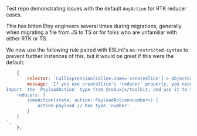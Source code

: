 Test repo demonstrating issues with the default `AnyAction` for RTK reducer cases.

This has bitten Etsy engineers several times during migrations, generally when migrating a file from JS to TS or for folks who are unfamiliar with either RTK or TS.

We now use the following rule paired with ESLint's `no-restricted-syntax` to prevent further instances of this, but it would be great if this were the default:

```js
    {
        selector: `CallExpression[callee.name='createSlice'] > ObjectExpression > Property[key.name='reducers'] FunctionExpression[params.length=2] > :nth-child(2):not([typeAnnotation])`,
        message: `If you use createSlice's 'reducer' property, you need a type for your action argument.
Import  the 'PayloadAction' type from @reduxjs/toolkit, and use it to type your action:
    reducers: {
        someAction(state, action: PayloadAction<number>) {
            action.payload // has type 'number'
        }
    }
`,
    },
```